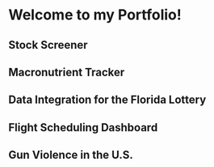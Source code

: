 # Welcome to my Portfolio!

## Stock Screener

## Macronutrient Tracker

## Data Integration for the Florida Lottery

## Flight Scheduling Dashboard

## Gun Violence in the U.S.

